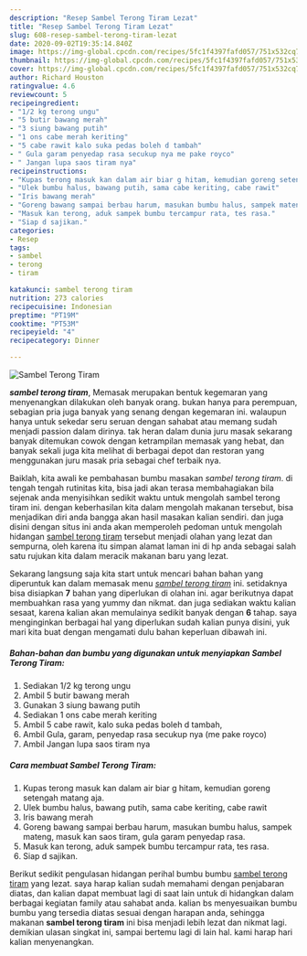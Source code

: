```yaml
---
description: "Resep Sambel Terong Tiram Lezat"
title: "Resep Sambel Terong Tiram Lezat"
slug: 608-resep-sambel-terong-tiram-lezat
date: 2020-09-02T19:35:14.840Z
image: https://img-global.cpcdn.com/recipes/5fc1f4397fafd057/751x532cq70/sambel-terong-tiram-foto-resep-utama.jpg
thumbnail: https://img-global.cpcdn.com/recipes/5fc1f4397fafd057/751x532cq70/sambel-terong-tiram-foto-resep-utama.jpg
cover: https://img-global.cpcdn.com/recipes/5fc1f4397fafd057/751x532cq70/sambel-terong-tiram-foto-resep-utama.jpg
author: Richard Houston
ratingvalue: 4.6
reviewcount: 5
recipeingredient:
- "1/2 kg terong ungu"
- "5 butir bawang merah"
- "3 siung bawang putih"
- "1 ons cabe merah keriting"
- "5 cabe rawit kalo suka pedas boleh d tambah"
- " Gula garam penyedap rasa secukup nya me pake royco"
- " Jangan lupa saos tiram nya"
recipeinstructions:
- "Kupas terong masuk kan dalam air biar g hitam, kemudian goreng setengah matang aja."
- "Ulek bumbu halus, bawang putih, sama cabe keriting, cabe rawit"
- "Iris bawang merah"
- "Goreng bawang sampai berbau harum, masukan bumbu halus, sampek mateng, masuk kan saos tiram, gula garam penyedap rasa."
- "Masuk kan terong, aduk sampek bumbu tercampur rata, tes rasa."
- "Siap d sajikan."
categories:
- Resep
tags:
- sambel
- terong
- tiram

katakunci: sambel terong tiram 
nutrition: 273 calories
recipecuisine: Indonesian
preptime: "PT19M"
cooktime: "PT53M"
recipeyield: "4"
recipecategory: Dinner

---
```



![Sambel Terong Tiram](https://img-global.cpcdn.com/recipes/5fc1f4397fafd057/751x532cq70/sambel-terong-tiram-foto-resep-utama.jpg)

<b><i>sambel terong tiram</i></b>, Memasak merupakan bentuk kegemaran yang menyenangkan dilakukan oleh banyak orang. bukan hanya para perempuan, sebagian pria juga banyak yang senang dengan kegemaran ini. walaupun hanya untuk sekedar seru seruan dengan sahabat atau memang sudah menjadi passion dalam dirinya. tak heran dalam dunia juru masak sekarang banyak ditemukan cowok dengan ketrampilan memasak yang hebat, dan banyak sekali juga kita melihat di berbagai depot dan restoran yang menggunakan juru masak pria sebagai chef terbaik nya.



Baiklah, kita awali ke pembahasan bumbu masakan <i>sambel terong tiram</i>. di tengah tengah rutinitas kita, bisa jadi akan terasa membahagiakan bila sejenak anda menyisihkan sedikit waktu untuk mengolah sambel terong tiram ini. dengan keberhasilan kita dalam mengolah makanan tersebut, bisa menjadikan diri anda bangga akan hasil masakan kalian sendiri. dan juga disini dengan situs ini anda akan memperoleh pedoman untuk mengolah hidangan <u>sambel terong tiram</u> tersebut menjadi olahan yang lezat dan sempurna, oleh karena itu simpan alamat laman ini di hp anda sebagai salah satu rujukan kita dalam meracik makanan baru yang lezat.


Sekarang langsung saja kita start untuk mencari bahan bahan yang diperuntuk kan dalam memasak menu <u><i>sambel terong tiram</i></u> ini. setidaknya bisa disiapkan <b>7</b> bahan yang diperlukan di olahan ini. agar berikutnya dapat membuahkan rasa yang yummy dan nikmat. dan juga sediakan waktu kalian sesaat, karena kalian akan memulainya sedikit banyak dengan <b>6</b> tahap. saya menginginkan berbagai hal yang diperlukan sudah kalian punya disini, yuk mari kita buat dengan mengamati dulu bahan keperluan dibawah ini.

<!--inarticleads1-->

##### Bahan-bahan dan bumbu yang digunakan untuk menyiapkan Sambel Terong Tiram:

1. Sediakan 1/2 kg terong ungu
1. Ambil 5 butir bawang merah
1. Gunakan 3 siung bawang putih
1. Sediakan 1 ons cabe merah keriting
1. Ambil 5 cabe rawit, kalo suka pedas boleh d tambah,
1. Ambil  Gula, garam, penyedap rasa secukup nya (me pake royco)
1. Ambil  Jangan lupa saos tiram nya




<!--inarticleads2-->

##### Cara membuat Sambel Terong Tiram:

1. Kupas terong masuk kan dalam air biar g hitam, kemudian goreng setengah matang aja.
1. Ulek bumbu halus, bawang putih, sama cabe keriting, cabe rawit
1. Iris bawang merah
1. Goreng bawang sampai berbau harum, masukan bumbu halus, sampek mateng, masuk kan saos tiram, gula garam penyedap rasa.
1. Masuk kan terong, aduk sampek bumbu tercampur rata, tes rasa.
1. Siap d sajikan.




Berikut sedikit pengulasan hidangan perihal bumbu bumbu <u>sambel terong tiram</u> yang lezat. saya harap kalian sudah memahami dengan penjabaran diatas, dan kalian dapat membuat lagi di saat lain untuk di hidangkan dalam berbagai kegiatan family atau sahabat anda. kalian bs menyesuaikan bumbu bumbu yang tersedia diatas sesuai dengan harapan anda, sehingga makanan <b>sambel terong tiram</b> ini bisa menjadi lebih lezat dan nikmat lagi. demikian ulasan singkat ini, sampai bertemu lagi di lain hal. kami harap hari kalian menyenangkan.
